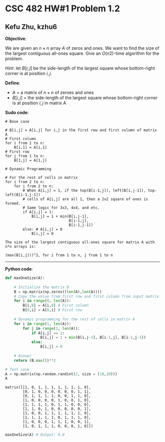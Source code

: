 # CSC 482 HW#1 Problem 1.2
## Kefu Zhu, kzhu6

**Objective**:

We are given an $n \times n$ array $A$ of zeros and ones. We want to find the size of the largest contiguous all-ones square. Give an $O(n2)$-time algorithm for the problem. 

*Hint*: let $B[i; j]$ be the side-length of the largest square whose bottom-right corner is at position $i, j$.

**Define**:

- $A$ = a matrix of $n \times n$ of zeroes and ones
- $B[i,j]$ = the side-length of the largest square whose bottom-right corner is at position $i, j$ in matrix A

**Sudo code**:

```
# Base case

# B[i,j] = A[i,j] for i,j in the first row and first column of matrix A
# First column
for i from 1 to n:
    B[i,1] = A[i,1]
# First row
for j from 1 to n:
    B[1,j] = A[1,j]

# Dynamic Programming

# For the rest of cells in matrix
for i from 2 to n:
    for j from 2 to n:
        # When A[i,j] = 1, if the top(B[i-1,j]), left(B[i,j-1]), top-left(B[i-1,j-1]) 
        # cells of A[i,j] are all 1, then a 2x2 square of ones is formed. 
        # Same logic for 3x3, 4x4, and etc.
        if A[i,j] = 1:
            B[i,j] = 1 + min(B[i,j-1],
                             B[i-1,j],
                             B[i-1,j-1])
        else: # A[i,j] = 0
            B[i,j] = 0

The size of the largest contiguous all-ones square for matrix A with n*n arrays is:

(max(B[i,j]))^2, for i from 1 to n, j from 1 to n
```
---

**Python code**:

```python
def maxOneSize(A):
    
    # Initialize the matrix B
    B = np.matrix(np.zeros((len(A),len(A))))
    # Copy the value from first row and first column from input matrix A
    for i in range(0, len(A)):
        B[i,0] = A[i,0] # First column
        B[0,i] = A[0,i] # First row
    
    # Dynamic programming for the rest of cells in matrix A
    for i in range(1, len(A)):
        for j in range(1, len(A)):
            if A[i,j] == 1:
                B[i,j] = 1 + min(B[i,j-1], B[i-1,j], B[i-1,j-1])
            else:
                B[i,j] = 0
    
    # Answer
    return (B.max())**2
```
```python
# Test case
A = np.matrix(np.random.randint(2, size = (10,10)))
A
```
```
matrix([[1, 0, 1, 1, 1, 1, 1, 1, 1, 0],
        [0, 1, 0, 0, 0, 0, 0, 0, 1, 1],
        [0, 1, 1, 1, 1, 0, 0, 1, 1, 0],
        [1, 0, 0, 0, 0, 1, 0, 0, 1, 0],
        [1, 1, 1, 1, 0, 1, 1, 0, 0, 0],
        [1, 1, 0, 1, 0, 0, 0, 0, 0, 1],
        [1, 0, 0, 1, 1, 1, 1, 1, 1, 0],
        [1, 1, 1, 1, 1, 0, 1, 1, 1, 0],
        [1, 0, 0, 0, 1, 1, 1, 0, 0, 1],
        [1, 0, 1, 1, 1, 0, 0, 0, 1, 0]])
```
```python
maxOneSize(A) # Output: 4.0
```